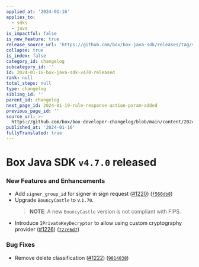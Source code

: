 ```yaml
---
applied_at: '2024-01-16'
applies_to:
  - sdks
  - java
is_impactful: false
is_new_feature: true
release_source_url: 'https://github.com/box/box-java-sdk/releases/tag/v4.7.0'
collapse: true
is_index: false
category_id: changelog
subcategory_id: ''
id: 2024-01-16-box-java-sdk-v470-released
rank: null
total_steps: null
type: changelog
sibling_id: ''
parent_id: changelog
next_page_id: 2024-01-19-rule-response-action-param-added
previous_page_id: ''
source_url: >-
  https://github.com/box/box-developer-changelog/blob/main/content/2024/01-16-box-java-sdk-v470-released.md
published_at: '2024-01-16'
fullyTranslated: true
---
```

# Box Java SDK `v4.7.0` released

### New Features and Enhancements

* Add `signer_group_id` for signer in sign request ([#1220][1]) ([`f560db8`][2])
* Upgrade `BouncyCastle` to v.`1.70`.
  > **NOTE**: A new `BouncyCastle` version is not compliant with FIPS.
* Introduce `IPrivateKeyDecryptor` to allow using custom cryptography provider ([#1226][3]) ([`727e6d7`][4])

### Bug Fixes

* Remove delete classification ([#1222][5]) ([`9814038`][6])

[1]: https://github.com/box/box-java-sdk/issues/1220

[2]: https://github.com/box/box-java-sdk/commit/f560db8d5587406099066803789d16374ec7dbb9

[3]: https://github.com/box/box-java-sdk/issues/1226

[4]: https://github.com/box/box-java-sdk/commit/727e6d71ee375a48b4241a26a093becfe0965898

[5]: https://github.com/box/box-java-sdk/issues/1222

[6]: https://github.com/box/box-java-sdk/commit/981403896b4cd16a42c9feeecf30e75e1e8fa072
